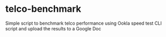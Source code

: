 # telco-benchmark
Simple script to benchmark telco performance using Ookla speed test CLI script and upload the results to a Google Doc
